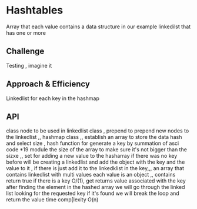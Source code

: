 # Hashtables
Array that each value contains a data structure in our example linkedilst that has one or more 

## Challenge
Testing , imagine it 
## Approach & Efficiency
Linkedlist for each key in the hashmap 

## API
class node to be used in linkedlist class , prepend to prepend new nodes to the linkedlist ,, hashmap class ,, establish an array to store the data hash and select size , hash function for generate a key  by summation of asci code *19 module the size of the array to make sure it's not bigger than the sizxe ,, set for adding a new value to the hasharray if there was no key before will be creating a linkedlist and add the object with the key and the value to it , if there is just add it to the linkedklist in the key,,, an array that contains linkedlist with multi values each value is an object  ,, contains return true if there is a key O/(1), get returns value associated with the key after finding the element in the hashed array we will go through the linked list looking for the requested key if it's found we will break the loop and return the value time comp[lexity O(n)
